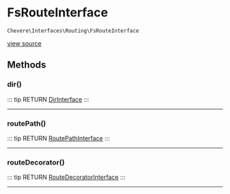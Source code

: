 # FsRouteInterface

`Chevere\Interfaces\Routing\FsRouteInterface`

[view source](https://github.com/chevere/chevere/blob/master/interfaces/Routing/FsRouteInterface.php)

## Methods

### dir()

::: tip RETURN
[DirInterface](../Filesystem/DirInterface.md)
:::


---

### routePath()

::: tip RETURN
[RoutePathInterface](../Route/RoutePathInterface.md)
:::


---

### routeDecorator()

::: tip RETURN
[RouteDecoratorInterface](../Route/RouteDecoratorInterface.md)
:::


---

